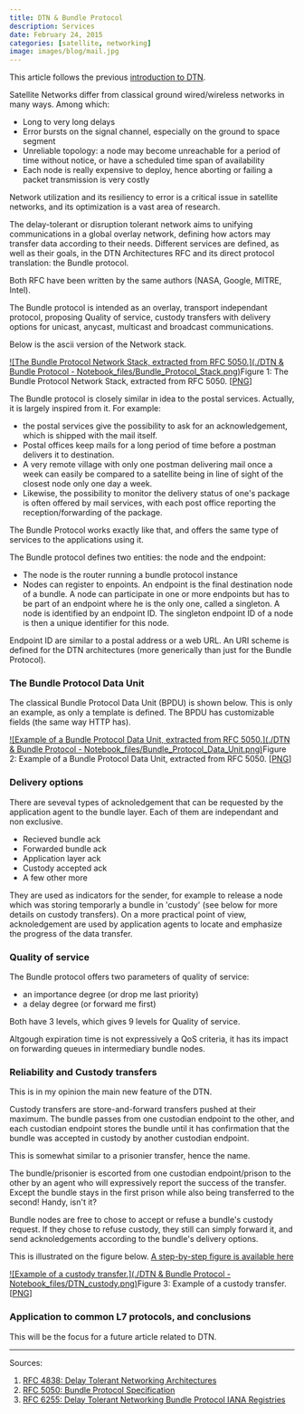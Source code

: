 ```yaml
---
title: DTN & Bundle Protocol
description: Services
date: February 24, 2015
categories: [satellite, networking]
image: images/blog/mail.jpg
---
```





This article follows the previous [introduction to DTN](http://couble.ovh/Delay-Tolerant-Network.html).

Satellite Networks differ from classical ground wired/wireless networks in many ways. Among which:

* Long to very long delays
* Error bursts on the signal channel, especially on the ground to space segment
* Unreliable topology: a node may become unreachable for a period of time without notice, or have a scheduled time span of availability
* Each node is really expensive to deploy, hence aborting or failing a packet transmission is very costly


Network utilization and its resiliency to error is a critical issue in satellite networks, and its optimization is a vast area of research.
  

The delay-tolerant or disruption tolerant network aims to unifying communications in a global overlay network, defining how actors may transfer data according to their needs.
Different services are defined, as well as their goals, in the DTN Architectures RFC and its direct protocol translation: the Bundle protocol.
  

Both RFC have been written by the same authors (NASA, Google, MITRE, Intel).

The Bundle protocol is intended as an overlay, transport independant protocol, proposing Quality of service, custody transfers with delivery options for unicast, anycast, multicast and broadcast communications.
  
Below is the ascii version of the Network stack.

[![The Bundle Protocol Network Stack, extracted from RFC 5050.](./DTN & Bundle Protocol - Notebook_files/Bundle_Protocol_Stack.png)](http://couble.ovh/figures/Bundle_Protocol_Stack.png)Figure 1: The Bundle Protocol Network Stack, extracted from RFC 5050. [[PNG](http://couble.ovh/figures/Bundle_Protocol_Stack.png)]

The Bundle protocol is closely similar in idea to the postal services. Actually, it is largely inspired from it.
For example:

* the postal services give the possibility to ask for an acknowledgement, which is shipped with the mail itself.
* Postal offices keep mails for a long period of time before a postman delivers it to destination.
* A very remote village with only one postman delivering mail once a week can easily be compared to a satellite being in line of sight of the closest node only one day a week.
* Likewise, the possibility to monitor the delivery status of one's package is often offered by mail services, with each post office reporting the reception/forwarding of the package.

The Bundle Protocol works exactly like that, and offers the same type of services to the applications using it.


The Bundle protocol defines two entities: the node and the endpoint:

* The node is the router running a bundle protocol instance
* Nodes can register to enpoints. An endpoint is the final destination node of a bundle.
 A node can participate in one or more endpoints but has to be part of an endpoint where he is the only one, called a singleton.
 A node is identified by an endpoint ID. The singleton endpoint ID of a node is then a unique identifier for this node.

Endpoint ID are similar to a postal address or a web URL. An URI scheme is defined for the DTN architectures (more generically than just for the Bundle Protocol).


### The Bundle Protocol Data Unit

The classical Bundle Protocol Data Unit (BPDU) is shown below.
This is only an example, as only a template is defined. The BPDU has customizable fields (the same way HTTP has).

[![Example of a Bundle Protocol Data Unit, extracted from RFC 5050.](./DTN & Bundle Protocol - Notebook_files/Bundle_Protocol_Data_Unit.png)](http://couble.ovh/figures/Bundle_Protocol_Data_Unit.png)Figure 2: Example of a Bundle Protocol Data Unit, extracted from RFC 5050. [[PNG](http://couble.ovh/figures/Bundle_Protocol_Data_Unit.png)]
### Delivery options

There are seveval types of acknoledgement that can be requested by the application agent to the bundle layer.
Each of them are independant and non exclusive.

* Recieved bundle ack
* Forwarded bundle ack
* Application layer ack
* Custody accepted ack
* A few other more

They are used as indicators for the sender, for example to release a node which was storing temporarly a bundle in 'custody' (see below for more details on custody transfers).
On a more practical point of view, acknoledgement are used by application agents to locate and emphasize the progress of the data transfer.

### Quality of service

The Bundle protocol offers two parameters of quality of service:

* an importance degree (or drop me last priority)
* a delay degree (or forward me first)

Both have 3 levels, which gives 9 levels for Quality of service.
  

Altgough expiration time is not expressively a QoS criteria, it has its impact on forwarding queues in intermediary bundle nodes.

### Reliability and Custody transfers

This is in my opinion the main new feature of the DTN.
  

Custody transfers are store-and-forward transfers pushed at their maximum. 
The bundle passes from one custodian endpoint to the other, and each custodian endpoint stores the bundle until it has confirmation that the bundle was accepted in custody by another custodian endpoint.

This is somewhat similar to a prisonier transfer, hence the name. 
  

The bundle/prisonier is escorted from one custodian endpoint/prison to the other by an agent who will expressively report the success of the transfer.
Except the bundle stays in the first prison while also being transferred to the second! Handy, isn't it?
  

Bundle nodes are free to chose to accept or refuse a bundle's custody request. 
If they chose to refuse custody, they still can simply forward it, and send acknoledgements according to the bundle's delivery options. 
  

This is illustrated on the figure below. [A step-by-step figure is available here](http://couble.ovh/figures/custody_transfer_6steps.png)

[![Example of a custody transfer.](./DTN & Bundle Protocol - Notebook_files/DTN_custody.png)](http://couble.ovh/figures/DTN_custody.png)Figure 3: Example of a custody transfer. [[PNG](http://couble.ovh/figures/DTN_custody.png)]
### Application to common L7 protocols, and conclusions

This will be the focus for a future article related to DTN.

---

Sources:

1. [RFC 4838: Delay Tolerant Networking Architectures](https://tools.ietf.org/html/rfc4838)
2. [RFC 5050: Bundle Protocol Specification](https://tools.ietf.org/html/rfc5050)
3. [RFC 6255: Delay Tolerant Networking Bundle Protocol IANA Registries](https://tools.ietf.org/html/rfc6255)
